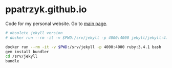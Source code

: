 # ppatrzyk.github.io

Code for my personal website. Go to [main page](https://www.patrzyk.me/).

```bash
# obsolete jekyll version
# docker run --rm -it -v $PWD:/srv/jekyll -p 4000:4000 jekyll/jekyll:4.2.2 bash

docker run --rm -it -v $PWD:/srv/jekyll -p 4000:4000 ruby:3.4.1 bash
gem install bundler
cd /srv/jekyll
bundle

```
